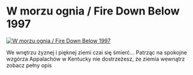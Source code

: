 W morzu ognia / Fire Down Below 1997 
=============
[![W morzu ognia / Fire Down Below 1997 ](http://vidos.pl/images/player.gif)](http://vidos.pl/w-morzu-ognia-fire-down-below-1997)

 We wnętrzu żyznej i pięknej ziemi czai się śmierć... Patrząc na spokojne wzgórza Appalachów w Kentucky nie dostrzeżesz, że ziemia wewnątrz zobacz pełny opis
